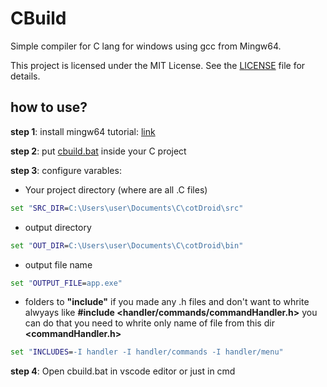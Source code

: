 # CBuild
Simple compiler for C lang for windows using gcc from Mingw64.

This project is licensed under the MIT License. See the [LICENSE](https://github.com/piotrkociakx/cbuild/blob/cf5e88dd072205be9a68f296a6756938348e5b64/LICENSE) file for details.

## how to use?

**step 1**: install mingw64 tutorial: [link](https://www.freecodecamp.org/news/how-to-install-c-and-cpp-compiler-on-windows/)

**step 2**: put [cbuild.bat](https://github.com/piotrkociakx/cbuild/blob/cf5e88dd072205be9a68f296a6756938348e5b64/cbuild.bat) inside your C project

**step 3**: configure varables:

- Your project directory (where are all .C files)
```bat
set "SRC_DIR=C:\Users\user\Documents\C\cotDroid\src"
```

- output directory
```bat
set "OUT_DIR=C:\Users\user\Documents\C\cotDroid\bin"
```

- output file name
```bat
set "OUTPUT_FILE=app.exe"
```

- folders to **"include"** if you made any .h files and don't want to whrite alwyays like **#include <handler/commands/commandHandler.h>** you can do that you need to whrite only name of file from this dir **<commandHandler.h>**
```bat
set "INCLUDES=-I handler -I handler/commands -I handler/menu"
```

**step 4**: Open cbuild.bat in vscode editor or just in cmd
